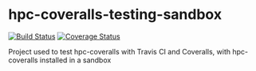 hpc-coveralls-testing-sandbox
=============================

[![Build Status](https://travis-ci.org/guillaume-nargeot/hpc-coveralls-testing-sandbox.png?branch=master)](https://travis-ci.org/guillaume-nargeot/hpc-coveralls-testing-sandbox) [![Coverage Status](https://coveralls.io/repos/guillaume-nargeot/hpc-coveralls-sandbox/badge.png?branch=master)](https://coveralls.io/r/guillaume-nargeot/hpc-coveralls-testing-sandbox?branch=master)

Project used to test hpc-coveralls with Travis CI and Coveralls, with hpc-coveralls installed in a sandbox
